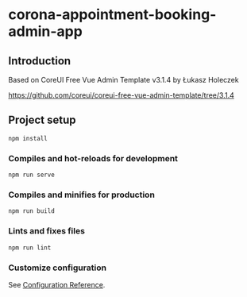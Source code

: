 # corona-appointment-booking-admin-app

## Introduction

Based on CoreUI Free Vue Admin Template v3.1.4 by Łukasz Holeczek

https://github.com/coreui/coreui-free-vue-admin-template/tree/3.1.4

## Project setup
```
npm install
```

### Compiles and hot-reloads for development
```
npm run serve
```

### Compiles and minifies for production
```
npm run build
```

### Lints and fixes files
```
npm run lint
```

### Customize configuration
See [Configuration Reference](https://cli.vuejs.org/config/).